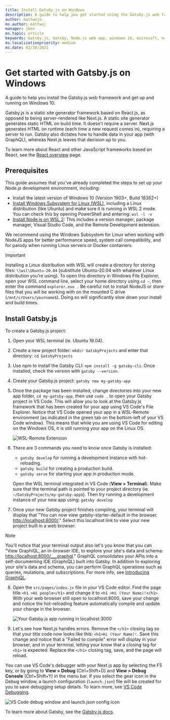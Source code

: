 ```yaml
---
title: Install Gatsby.js on Windows
description: A guide to help you get started using the Gatsby.js web frameworks on Windows Subsystem for Linux.
author: mattwojo 
ms.author: mattwoj 
manager: jken
ms.topic: article
keywords: Gatsby.js, Gatsby, Node.js web app, windows 10, microsoft, node on windows, node on wsl, nodejs with vs code, install gatsby on Windows, wsl, NodeJS on Windows Subsystem for Linux
ms.localizationpriority: medium
ms.date: 03/30/2021
---
```


# Get started with Gatsby.js on Windows

A guide to help you install the Gatsby.js web framework and get up and running on Windows 10.

Gatsby.js is a static site generator framework based on React.js, as opposed to being server-rendered like Next.js. A static site generator generates static HTML on build time. It doesn’t require a server. Next.js generates HTML on runtime (each time a new request comes in), requiring a server to run. Gatsby also dictates how to handle data in your app (with GraphQL), whereas Next.js leaves that decision up to you.

To learn more about React and other JavaScript frameworks based on React, see the [React overview](./react-overview.md) page.

## Prerequisites

This guide assumes that you've already completed the steps to set up your Node.js development environment, including:

- Install the latest version of Windows 10 (Version 1903+, Build 18362+)
- [Install Windows Subsystem for Linux (WSL)](/windows/wsl/install-win10), including a Linux distribution (like Ubuntu) and make sure it is running in WSL 2 mode. You can check this by opening PowerShell and entering: `wsl -l -v`
- [Install Node.js on WSL 2](./nodejs-on-wsl.md): This includes a version manager, package manager, Visual Studio Code, and the Remote Development extension.

We recommend using the Windows Subsystem for Linux when working with NodeJS apps for better performance speed, system call compatibility, and for parody when running Linux servers or Docker containers.

> [!IMPORTANT]
> Installing a Linux distribution with WSL will create a directory for storing files: `\\wsl\Ubuntu-20.04` (substitute Ubuntu-20.04 with whatever Linux distribution you're using). To open this directory in Windows File Explorer, open your WSL command line, select your home directory using `cd ~`, then enter the command `explorer.exe .` Be careful not to install NodeJS or store files that you will be working with on the mounted C drive (`/mnt/c/Users/yourname$`). Doing so will significantly slow down your install and build times.

## Install Gatsby.js

To create a Gatsby.js project:

1. Open your WSL terminal (ie. Ubuntu 18.04).
2. Create a new project folder: `mkdir GatsbyProjects` and enter that directory: `cd GatsbyProjects`
3. Use npm to install the Gatsby CLI: `npm install -g gatsby-cli`. Once installed, check the version with `gatsby --version`.
4. Create your Gatsby.js project: `gatsby new my-gatsby-app`
5. Once the package has been installed, change directories into your new app folder, `cd my-gatsby-app`, then use `code .` to open your Gatsby project in VS Code. This will allow you to look at the Gatsby.js framework that has been created for your app using VS Code's File Explorer. Notice that VS Code opened your app in a WSL-Remote environment (as indicated in the green tab on the bottom-left of your VS Code window). This means that while you are using VS Code for editing on the Windows OS, it is still running your app on the Linux OS.

    ![WSL-Remote Extension](../../images/wsl-remote-extension.png)

6. There are 3 commands you need to know once Gatsby is installed:

    - `gatsby develop` for running a development instance with hot-reloading.
    - `gatsby build` for creating a production build.
    - `gatsby serve` for starting your app in production mode.

    Open the WSL terminal integrated in VS Code (**View > Terminal**). Make sure that the terminal path is pointed to your project directory (ie. `~/GatsbyProjects/my-gatsby-app$`). Then try running a development instance of your new app using: `gatsby develop`

7. Once your new Gatsby project finishes compiling, your terminal will display that "You can now view gatsby-starter-default in the browser. [http://localhost:8000/](http://localhost:8000/)." Select this localhost link to view your new project built in a web browser.

> [!NOTE]
> You'll notice that your terminal output also let's you know that you can "View GraphiQL, an in-browser IDE, to explore your site's data and schema: [http://localhost:8000/___graphql](http://localhost:8000/___graphql)." GraphQL consolidates your APIs into a self-documenting IDE (GraphiQL) built into Gatsby. In addition to exploring your site's data and schema, you can perform GraphQL operations such as queries, mutations, and subscriptions. For more info, see [Introducing GraphiQL](https://www.gatsbyjs.org/docs/running-queries-with-graphiql/).

8. Open the `src/pages/index.js` file in your VS Code editor. Find the page title `<h1 >Hi people</h1>` and change it to `<h1 >Hi (Your Name)!</h1>`. With your web browser still open to localhost:8000, save your change and notice the hot-reloading feature automatically compile and update your change in the browser.

    ![Your Gatsby.js app running in localhost:3000](../../images/gatsby-app.png)

9. Let's see how Next.js handles errors. Remove the `</h1>` closing tag so that your title code now looks like this: `<h1>Hi (Your Name)!`. Save this change and notice that a "Failed to compile" error will display in your browser, and in your terminal, letting your know that a closing tag for `<h1>` is expected. Replace the `</h1>` closing tag, save, and the page will reload.

You can use VS Code's debugger with your Next.js app by selecting the F5 key, or by going to **View > Debug** (Ctrl+Shift+D) and **View > Debug Console** (Ctrl+Shift+Y) in the menu bar. If you select the gear icon in the Debug window, a launch configuration (`launch.json`) file will be created for you to save debugging setup details. To learn more, see [VS Code Debugging](https://code.visualstudio.com/docs/nodejs/nodejs-debugging).

![VS Code debug window and launch.json config icon](../../images/vscode-debug-launch-configuration.png)

To learn more about Gatsby, see the  [Gatsby.js docs](https://www.gatsbyjs.org/docs/).
